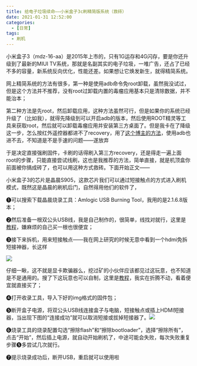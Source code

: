 ```yaml
---
title: 给电子垃圾续命——小米盒子3c刷精简版系统（救砖）
date: 2021-01-31 12:52:00
categories:
  - [日常]
tags:
  - 刷机
---
```


小米盒子3（mdz-16-aa）是2015年上市的，只有1G运存和4G闪存，要是你还升级到了最新的MIUI TV系统，那就是名副其实的电子垃圾，一堆广告，还占了已经不多的容量，新系统反向优化，性能还差。如果想让它焕发新生，就得精简系统。

网上精简系统的方法有很多，第一种是使用adb命令免root卸载，虽然我没试过，但是这个方法并不推荐，没有root过卸载内置的毒瘤应用基本只是清除数据，并不能治本；

第二种方法是先root，然后卸载应用，这种方法虽然可行，但是如果你的系统已经升级了（比如我），就得先降级到可以开启adb的版本，然后使用ROOT精灵等工具来获取root，然后就可以卸载毒瘤应用并安装第三方桌面了。但是我卡在了降级这一步，怎么按红外遥控器都进不了recovery，用了[这个博主的方法](https://www.znds.com/tv-1231940-1-1.html)，使用adb也进不去，不知道是不是手速的问题——遂放弃
<!-- more -->
于是决定直接强刷固件，卡刷的话得刷入第三方recovery，还是得走一遍上面root的步骤，只能直接尝试线刷，这也是我推荐的方法，简单直接，就是机顶盒你前面被你搞成砖了，也可以用这种方式救砖。下面开始正文——

小米盒子3的芯片是晶晨S905，这款芯片我们可以通过短接触点的方式进入刷机模式，既然这是晶晨的刷机后门，自然得用他们的软件了，

❶可以搜索下载晶晨烧录工具：Amlogic USB Burning Tool，我用的是2.1.6.8版本；

❷然后准备一根双公头USB线，我是自己制作的，很简单，线找对就行，这里是[教程](https://www.szjytx.com/?id=12650)，嫌麻烦的自己买一根也很便宜；

❸接下来拆机，用来短接触点——我在网上研究的时候无意中看到一个hdmi免拆短接神器，长这样

![](/images/mdz16aa_1.png)

仔细一瞅，这不就是显卡欺骗器么，挖过矿的小伙伴应该都见过这玩意，也不知道是不是通用的。搜了下这玩意也可以自制，这里是[教程](https://www.mydigit.cn/thread-372021-1-1.html)，我实在折腾不动，看着便宜就直接买了；

❹打开收录工具，导入下好的img格式的固件包；

❺断开盒子电源，将双公头USB线连接盒子与电脑，短接触点或插上HDMI短接器，当出现下图的“连接成功”就可以取消短接或拔掉短接器了。![](/images/mdz16aa_2.png)

❻烧录工具的烧录配置勾选“擦除flash”和“擦除bootloader”，选择“擦除所有”，点击“开始”，然后插上电源，就自动开始刷机了，中途可能会失败，每次失败重复步骤❺多尝试几次就行。

❼提示烧录成功后，断开USB，重启就可以使用啦